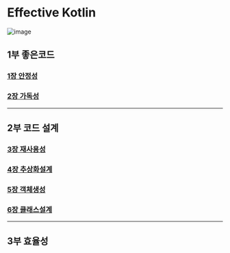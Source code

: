 
# Effective Kotlin
![image](https://user-images.githubusercontent.com/40031858/178740336-4a22e1f1-d103-4fd5-8cc0-346ee60c5671.png)

## 1부 좋은코드
### [1장 안정성](./chap01.좋은코드/README.md)
### [2장 가독성](./chap02.가독성/README.md)


---
## 2부 코드 설계
### [3장 재사용성](./chap03.재사용성/README.md)
### [4장 추상화설계](./chap04.추상화설계/README.md)
### [5장 객체생성](./chap05.객체생성/README.md)
### [6장 클래스설계](./chap06.클래스설계/README.md)
---
## 3부 효율성
